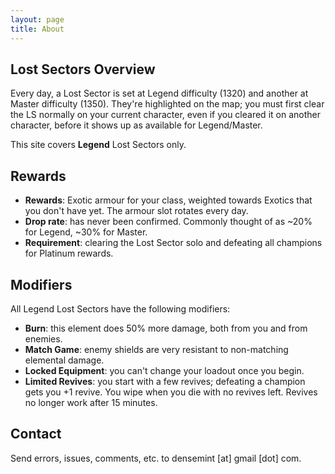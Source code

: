 ```yaml
---
layout: page
title: About
---
```



## Lost Sectors Overview 

Every day, a Lost Sector is set at Legend difficulty (1320) and another at Master difficulty (1350). They're highlighted on the map; you must first clear the LS normally on your current character, even if you cleared it on another character, before it shows up as available for Legend/Master.

This site covers **Legend** Lost Sectors only.


## Rewards


- **Rewards**: Exotic armour for your class, weighted towards Exotics that you don't have yet. The armour slot rotates every day. 
- **Drop rate**: has never been confirmed. Commonly thought of as ~20% for Legend, ~30% for Master.
- **Requirement**: clearing the Lost Sector solo and defeating all champions for Platinum rewards.



## Modifiers

All Legend Lost Sectors have the following modifiers:

- **Burn**: this element does 50% more damage, both from you and from enemies.
- **Match Game**: enemy shields are very resistant to non-matching elemental damage.
- **Locked Equipment**: you can't change your loadout once you begin.
- **Limited Revives**: you start with a few revives; defeating a champion gets you +1 revive. You wipe when you die with no revives left. Revives no longer work after 15 minutes.



## Contact

Send errors, issues, comments, etc. to densemint [at] gmail [dot] com.